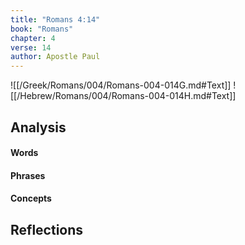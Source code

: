 ```yaml
---
title: "Romans 4:14"
book: "Romans"
chapter: 4
verse: 14
author: Apostle Paul
---
```

![[/Greek/Romans/004/Romans-004-014G.md#Text]]
![[/Hebrew/Romans/004/Romans-004-014H.md#Text]]

## Analysis

#### Words

#### Phrases

#### Concepts

## Reflections
